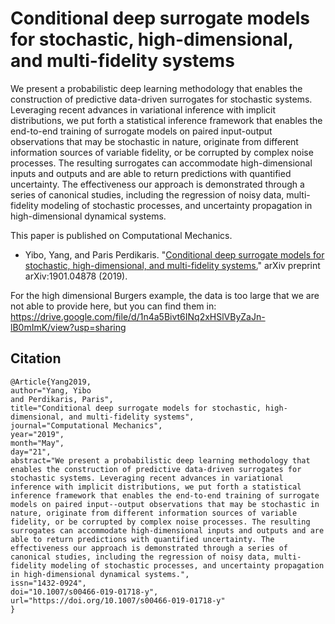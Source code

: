# Conditional deep surrogate models for stochastic, high-dimensional, and multi-fidelity systems
We present a probabilistic deep learning methodology that enables the construction of predictive data-driven surrogates for stochastic systems. Leveraging recent advances in variational inference with implicit distributions, we put forth a statistical inference framework that enables the end-to-end training of surrogate models on paired input-output observations that may be stochastic in nature, originate from different information sources of variable fidelity, or be corrupted by complex noise processes. The resulting surrogates can accommodate high-dimensional inputs and outputs and are able to return predictions with quantified uncertainty. The effectiveness our approach is demonstrated through a series of canonical studies, including the regression of noisy data, multi-fidelity modeling of stochastic processes, and uncertainty propagation in high-dimensional dynamical systems.

This paper is published on Computational Mechanics.

- Yibo, Yang, and Paris Perdikaris. "[Conditional deep surrogate models for stochastic, high-dimensional, and multi-fidelity systems.](https://arxiv.org/abs/1901.04878)" arXiv preprint arXiv:1901.04878 (2019).

For the high dimensional Burgers example, the data is too large that we are not able to provide here, but you can find them in: https://drive.google.com/file/d/1n4a5Bivt6INq2xHSlVByZaJn-lB0mImK/view?usp=sharing


## Citation
```
@Article{Yang2019,
author="Yang, Yibo
and Perdikaris, Paris",
title="Conditional deep surrogate models for stochastic, high-dimensional, and multi-fidelity systems",
journal="Computational Mechanics",
year="2019",
month="May",
day="21",
abstract="We present a probabilistic deep learning methodology that enables the construction of predictive data-driven surrogates for stochastic systems. Leveraging recent advances in variational inference with implicit distributions, we put forth a statistical inference framework that enables the end-to-end training of surrogate models on paired input--output observations that may be stochastic in nature, originate from different information sources of variable fidelity, or be corrupted by complex noise processes. The resulting surrogates can accommodate high-dimensional inputs and outputs and are able to return predictions with quantified uncertainty. The effectiveness our approach is demonstrated through a series of canonical studies, including the regression of noisy data, multi-fidelity modeling of stochastic processes, and uncertainty propagation in high-dimensional dynamical systems.",
issn="1432-0924",
doi="10.1007/s00466-019-01718-y",
url="https://doi.org/10.1007/s00466-019-01718-y"
}

```
